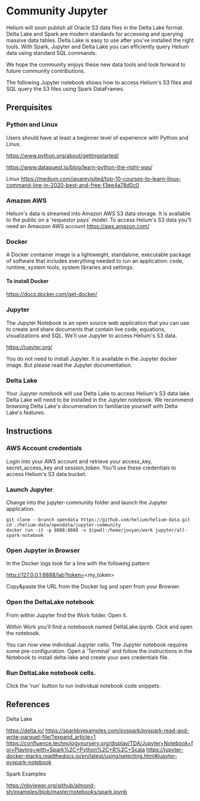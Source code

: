 # Community Jupyter

Helium will soon publish all Oracle S3 data files in the Delta Lake format. Delta Lake and Spark are modern standards for accessing and querying massive data tables. Delta Lake is easy to use after you've installed the right tools. With Spark, Jupyter and Delta Lake you can efficiently query Helium data using standard SQL commands.

We hope the community enjoys these new data tools and look forward to future community contributions.

The following Jupyter notebook shows how to access Helium's S3 files and SQL query the S3 files using Spark DataFrames.

## Prerquisites

### Python and Linux

Users should have at least a beginner level of experience with Python and Linux.

https://www.python.org/about/gettingstarted/

https://www.dataquest.io/blog/learn-python-the-right-way/

Linux
https://medium.com/javarevisited/top-10-courses-to-learn-linux-command-line-in-2020-best-and-free-f3ee4a78d0c0

### Amazon AWS

Helium's data is streamed into Amazon AWS S3 data storage.  It is available to the public on a 'requestor pays' model.
To access Helum's S3 data you'll need an Amaozon AWS account
https://aws.amazon.com/

### Docker

A Docker container image is a lightweight, standalone, executable package of software that includes everything needed to run an application: code, runtime, system tools, system libraries and settings.

#### To install Docker

https://docs.docker.com/get-docker/

### Jupyter

The Jupyter Notebook is an open source web application that you can use to create and share documents that contain live code, equations, visualizations and SQL.  We'll use Jupyter to access Helium's S3 data.

https://jupyter.org/

You do not need to install Jupyter.  It is available in the Jupyter docker image.  But please read the Jupyter documentation.

### Delta Lake

Your Jupyter notebook will use Delta Lake to access Helium's S3 data lake.  Delta Lake will need to be installed in the Jupyter notebook.  We recommend browsing Delta Lake's documenation to familiarize yourself with Delta Lake's features.

## Instructions

### AWS Account credentials

Login into your AWS account and retrieve your access_key, secret_access_key and session_token.  You'll use these credentials to access Helium's S3 data bucket.

### Launch Jupyter

Change into the jupyter-community folder and launch the Jupyter application.

```
git clone --branch opendata https://github.com/helium/helium-data.git
cd ./helium-data/opendata/jupyter-community
docker run -it -p 8888:8888 -v $(pwd):/home/jovyan/work jupyter/all-spark-notebook
```

### Open Jupyter in Browser

In the Docker logs look for a line with the following pattern

http://127.0.0.1:8888/lab?token=<my_token>

Copy&paste the URL from the Docker log and open from your Browser.

### Open the DeltaLake notebook

From within Jupyter find the Work folder.  Open it.

Within Work you'll find a notebaook named DeltaLake.ipynb.  Click and open the notebook.

You can now view individual Jupyter cells.  The Jupyter notebook requires some pre-configuration.  Open a 'Terminal' and follow the instructions in the Notebook to install delta-lake and create your aws credentials file.

### Run DeltaLake notebook cells.

Click the 'run' button to run individual notebook code snippets.


## References
Delta Lake

https://delta.io/
https://sparkbyexamples.com/pyspark/pyspark-read-and-write-parquet-file/?expand_article=1
https://confluence.technologynursery.org/display/TDA/Jupyter+Notebook+for+Playing+with+Spark%2C+Python%2C+R%2C+Scala
https://jupyter-docker-stacks.readthedocs.io/en/latest/using/selecting.html#jupyter-pyspark-notebook

Spark Examples

https://nbviewer.org/github/almond-sh/examples/blob/master/notebooks/spark.ipynb
